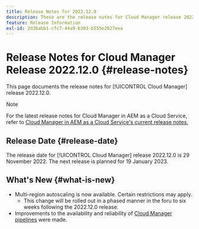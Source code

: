 ```yaml
---
title: Release Notes for 2022.12.0
description: These are the release notes for Cloud Manager release 2022.12.0.
feature: Release Information
exl-id: 2d38abb1-cfc7-44a9-b303-b555e2827eea
---
```


# Release Notes for Cloud Manager Release 2022.12.0 {#release-notes}

This page documents the release notes for [!UICONTROL Cloud Manager] release 2022.12.0.

>[!NOTE]
>
>For the latest release notes for Cloud Manager in AEM as a Cloud Service, refer to [Cloud Manager in AEM as a Cloud Service's current release notes.](https://experienceleague.adobe.com/docs/experience-manager-cloud-service/content/implementing/using-cloud-manager/release-notes-cloud-manager/release-notes-cm-current.html)

## Release Date {#release-date}

The release date for [!UICONTROL Cloud Manager] release 2022.12.0 is 29 November 2022. The next release is planned for 19 January 2023.

## What's New {#what-is-new}

* Multi-region autoscaling is now available. Certain restrictions may apply.
  * This change will be rolled out in a phased manner in the foru to six weeks following the 2022.12.0 release.
* Improvements to the availability and reliability of [Cloud Manager pipelines](/help/overview/ci-cd-pipelines.md) were made.
